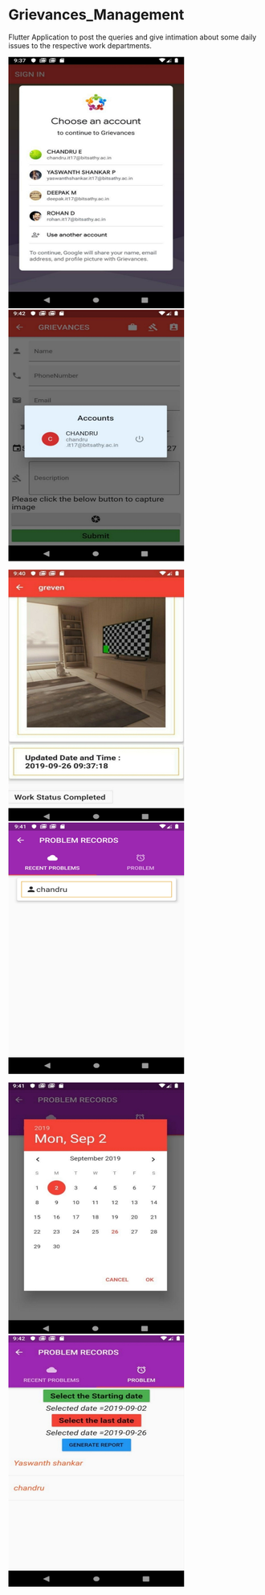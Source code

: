 # Grievances_Management
Flutter Application to post the queries and give intimation about some daily issues to the respective work departments.


<img src ="images/sign_in.jpg" height = "500" width = "350">        &nbsp;&nbsp;&nbsp;&nbsp; &nbsp;&nbsp; &nbsp;&nbsp;&nbsp;&nbsp;&nbsp;&nbsp; &nbsp;&nbsp; &nbsp;&nbsp;          &nbsp;&nbsp;&nbsp;         <img src ="images/desc.jpg" height = "500" width = "350">





<img src ="images/cam.jpg" height = "500" width = "350">        &nbsp;&nbsp;&nbsp;&nbsp; &nbsp;&nbsp; &nbsp;&nbsp;&nbsp;&nbsp;&nbsp;&nbsp; &nbsp;&nbsp; &nbsp;&nbsp;          &nbsp;&nbsp;&nbsp;         <img src ="images/problem.jpg" height = "500" width = "350">





<img src ="images/cal.jpg" height = "500" width = "350">        &nbsp;&nbsp;&nbsp;&nbsp; &nbsp;&nbsp; &nbsp;&nbsp;&nbsp;&nbsp;&nbsp;&nbsp; &nbsp;&nbsp; &nbsp;&nbsp;    &nbsp;&nbsp;&nbsp;         <img src ="images/recent_problems.jpg" height = "500" width = "350">
